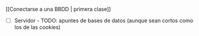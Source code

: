 [[Conectarse a una BBDD | primera clase]]

- [ ] Servidor - TODO: apuntes de bases de datos (aunque sean cortos como los de las cookies)